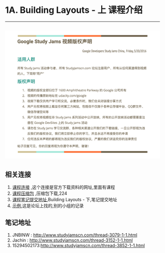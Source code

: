 # 1A. Building Layouts - 上 课程介绍

---
![Alt text](/image/cpright.png)
---
##  相关连接

  1.  [课程连接](<http://www.studyjamscn.com/thread-222-1-1.html>) ,这个连接是官方下载资料的网址,里面有课程
  2.  [课程压缩包](http://120.52.72.21/7xry3e.com2.z0.glb.qiniucdn.com/studyjams/udacity/2016/1B-GDSub-v2.zip
) ,压缩包下载,224
  3.  [课程笔记提交地址](http://www.studyjamscn.com/forum-150-1.html),Building Layouts - 下,笔记提交地址
  4.  [示例](http://www.studyjamscn.com/thread-1173-1-1.html),这是论坛上找的,别的小组的记录

##  笔记地址
1.	JNBINW : <http://www.studyjamscn.com/thread-3079-1-1.html>
2.	Jachin : <http://www.studyjamscn.com/thread-3152-1-1.html>
3.  15294502173:<http://www.studyjamscn.com/thread-3852-1-1.html>
